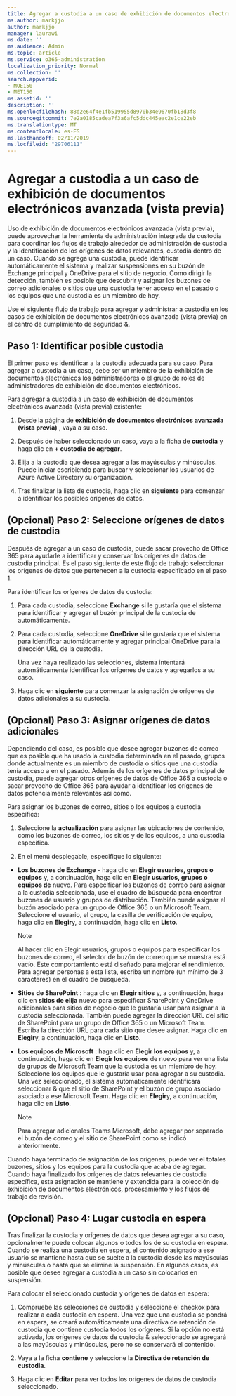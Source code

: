 ```yaml
---
title: Agregar a custodia a un caso de exhibición de documentos electrónicos avanzada (vista previa)
ms.author: markjjo
author: markjjo
manager: laurawi
ms.date: ''
ms.audience: Admin
ms.topic: article
ms.service: o365-administration
localization_priority: Normal
ms.collection: ''
search.appverid:
- MOE150
- MET150
ms.assetid: ''
description: ''
ms.openlocfilehash: 88d2e64f4e1fb519955d8970b34e9670fb18d3f8
ms.sourcegitcommit: 7e2a0185cadea7f3a6afc5ddc445eac2e1ce22eb
ms.translationtype: MT
ms.contentlocale: es-ES
ms.lasthandoff: 02/11/2019
ms.locfileid: "29706111"
---
```

# <a name="add-custodians-to-an-advanced-ediscovery-preview-case"></a>Agregar a custodia a un caso de exhibición de documentos electrónicos avanzada (vista previa)

Uso de exhibición de documentos electrónicos avanzada (vista previa), puede aprovechar la herramienta de administración integrada de custodia para coordinar los flujos de trabajo alrededor de administración de custodia y la identificación de los orígenes de datos relevantes, custodia dentro de un caso. Cuando se agrega una custodia, puede identificar automáticamente el sistema y realizar suspensiones en su buzón de Exchange principal y OneDrive para el sitio de negocio. Como dirigir la detección, también es posible que descubrir y asignar los buzones de correo adicionales o sitios que una custodia tener acceso en el pasado o los equipos que una custodia es un miembro de hoy.

Use el siguiente flujo de trabajo para agregar y administrar a custodia en los casos de exhibición de documentos electrónicos avanzada (vista previa) en el centro de cumplimiento de seguridad &. 

## <a name="step-1-identify-potential-custodians"></a>Paso 1: Identificar posible custodia

El primer paso es identificar a la custodia adecuada para su caso. Para agregar a custodia a un caso, debe ser un miembro de la exhibición de documentos electrónicos los administradores o el grupo de roles de administradores de exhibición de documentos electrónicos.   

Para agregar a custodia a un caso de exhibición de documentos electrónicos avanzada (vista previa) existente:

1. Desde la página de **exhibición de documentos electrónicos avanzada (vista previa)** , vaya a su caso.
 
2. Después de haber seleccionado un caso, vaya a la ficha de **custodia** y haga clic en **+ custodia de agregar**. 
 
3. Elija a la custodia que desea agregar a las mayúsculas y minúsculas. Puede iniciar escribiendo para buscar y seleccionar los usuarios de Azure Active Directory su organización.
 
4. Tras finalizar la lista de custodia, haga clic en **siguiente** para comenzar a identificar los posibles orígenes de datos. 
   
## <a name="optional-step-2-select-custodian-data-sources"></a>(Opcional) Paso 2: Seleccione orígenes de datos de custodia

Después de agregar a un caso de custodia, puede sacar provecho de Office 365 para ayudarle a identificar y conservar los orígenes de datos de custodia principal. Es el paso siguiente de este flujo de trabajo seleccionar los orígenes de datos que pertenecen a la custodia especificado en el paso 1. 

Para identificar los orígenes de datos de custodia: 

1. Para cada custodia, seleccione **Exchange** si le gustaría que el sistema para identificar y agregar el buzón principal de la custodia de automáticamente. 
 
2. Para cada custodia, seleccione **OneDrive** si le gustaría que el sistema para identificar automáticamente y agregar principal OneDrive para la dirección URL de la custodia. 

    Una vez haya realizado las selecciones, sistema intentará automáticamente identificar los orígenes de datos y agregarlos a su caso.
 
4. Haga clic en **siguiente** para comenzar la asignación de orígenes de datos adicionales a su custodia.

## <a name="optional-step-3-map-additional-data-sources"></a>(Opcional) Paso 3: Asignar orígenes de datos adicionales

Dependiendo del caso, es posible que desee agregar buzones de correo que es posible que ha usado la custodia determinada en el pasado, grupos donde actualmente es un miembro de custodia o sitios que una custodia tenía acceso a en el pasado. Además de los orígenes de datos principal de custodia, puede agregar otros orígenes de datos de Office 365 a custodia o sacar provecho de Office 365 para ayudar a identificar los orígenes de datos potencialmente relevantes así como. 

Para asignar los buzones de correo, sitios o los equipos a custodia específica:
1. Seleccione la **actualización** para asignar las ubicaciones de contenido, como los buzones de correo, los sitios y de los equipos, a una custodia específica. 

2. En el menú desplegable, especifique lo siguiente:
   
  -  **Los buzones de Exchange** - haga clic en **Elegir usuarios, grupos o equipos** y, a continuación, haga clic en **Elegir usuarios, grupos o equipos de** nuevo. Para especificar los buzones de correo para asignar a la custodia seleccionada, use el cuadro de búsqueda para encontrar buzones de usuario y grupos de distribución. También puede asignar el buzón asociado para un grupo de Office 365 o un Microsoft Team. Seleccione el usuario, el grupo, la casilla de verificación de equipo, haga clic en **Elegir**y, a continuación, haga clic en **Listo**.

      > [!NOTE]
      > Al hacer clic en Elegir usuarios, grupos o equipos para especificar los buzones de correo, el selector de buzón de correo que se muestra está vacío. Este comportamiento está diseñado para mejorar el rendimiento. Para agregar personas a esta lista, escriba un nombre (un mínimo de 3 caracteres) en el cuadro de búsqueda.
     
   - **Sitios de SharePoint** : haga clic en **Elegir sitios** y, a continuación, haga clic en **sitios de elija** nuevo para especificar SharePoint y OneDrive adicionales para sitios de negocio que le gustaría usar para asignar a la custodia seleccionada. También puede agregar la dirección URL del sitio de SharePoint para un grupo de Office 365 o un Microsoft Team. Escriba la dirección URL para cada sitio que desee asignar. Haga clic en **Elegir**y, a continuación, haga clic en **Listo**.
   - **Los equipos de Microsoft** : haga clic en **Elegir los equipos** y, a continuación, haga clic en **Elegir los equipos** de nuevo para ver una lista de grupos de Microsoft Team que la custodia es un miembro de hoy. Seleccione los equipos que le gustaría usar para agregar a su custodia. Una vez seleccionado, el sistema automáticamente identificará seleccionar & que el sitio de SharePoint y el buzón de grupo asociado asociado a ese Microsoft Team. Haga clic en **Elegir**y, a continuación, haga clic en **Listo**.
        
      > [!NOTE]
      > Para agregar adicionales Teams Microsoft, debe agregar por separado el buzón de correo y el sitio de SharePoint como se indicó anteriormente.

Cuando haya terminado de asignación de los orígenes, puede ver el totales buzones, sitios y los equipos para la custodia que acaba de agregar. Cuando haya finalizado los orígenes de datos relevantes de custodia específica, esta asignación se mantiene y extendida para la colección de exhibición de documentos electrónicos, procesamiento y los flujos de trabajo de revisión. 

## <a name="optional-step-4-place-custodians-on-hold"></a>(Opcional) Paso 4: Lugar custodia en espera

 Tras finalizar la custodia y orígenes de datos que desea agregar a su caso, opcionalmente puede colocar algunos o todos los de su custodia en espera. Cuando se realiza una custodia en espera, el contenido asignado a ese usuario se mantiene hasta que se suelte a la custodia desde las mayúsculas y minúsculas o hasta que se elimine la suspensión. En algunos casos, es posible que desee agregar a custodia a un caso sin colocarlos en suspensión. 

Para colocar el seleccionado custodia y orígenes de datos en espera:

1. Compruebe las selecciones de custodia y seleccione el checkox para realizar a cada custodia en espera. Una vez que una custodia se pondrá en espera, se creará automáticamente una directiva de retención de custodia que contiene custodia todos los orígenes. Si la opción no está activada, los orígenes de datos de custodia & seleccionado se agregará a las mayúsculas y minúsculas, pero no se conservará el contenido.

2. Vaya a la ficha **contiene** y seleccione la **Directiva de retención de custodia**. 

3. Haga clic en **Editar** para ver todos los orígenes de datos de custodia seleccionado.
